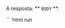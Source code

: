 A resposta: ** `BODY` **.

`` `html run
<script>
deixe body = document.body;

body.innerHTML = "<! -" + body.tagName + "->";

alerta (body.firstChild.data); // CORPO
</ script>
`` `

O que está acontecendo passo a passo:

1. O conteúdo de `<body>` é substituído pelo comentário. O comentário é <code> & lt;! - BODY - & gt; </ code>, porque `body.tagName ==" BODY "`. Como lembramos, `tagName` é sempre maiúscula em HTML.
2. O comentário é agora o único nó filho, então nós o entendemos no `body.firstChild`.
3. A propriedade `data` do comentário é o seu conteúdo (dentro de` <! - ....--> `):` "BODY" `.
